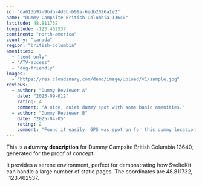 ```yaml
---
id: "da613b97-9bdb-4d5b-b99a-6edb2026a1e2"
name: "Dummy Campsite British Columbia 13640"
latitude: 48.811732
longitude: -123.462537
continent: "north-america"
country: "canada"
region: "british-columbia"
amenities:
  - "tent-only"
  - "ATV-access"
  - "dog-friendly"
images:
  - "https://res.cloudinary.com/demo/image/upload/v1/sample.jpg"
reviews:
  - author: "Dummy Reviewer A"
    date: "2025-09-012"
    rating: 4
    comment: "A nice, quiet dummy spot with some basic amenities."
  - author: "Dummy Reviewer B"
    date: "2025-04-05"
    rating: 2
    comment: "Found it easily. GPS was spot on for this dummy location."
---
```


This is a **dummy description** for Dummy Campsite British Columbia 13640, generated for the proof of concept.

It provides a serene environment, perfect for demonstrating how SvelteKit can handle a large number of static pages. The coordinates are 48.811732, -123.462537.
